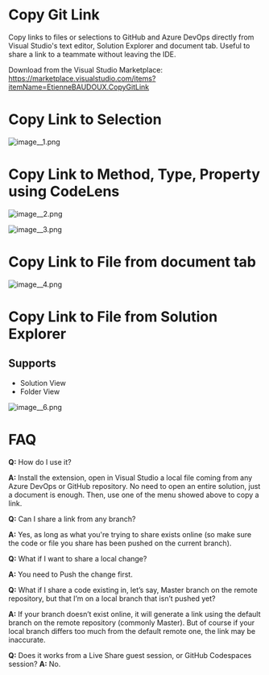 # Copy Git Link

Copy links to files or selections to GitHub and Azure DevOps directly from Visual Studio's text editor, Solution Explorer and document tab.
Useful to share a link to a teammate without leaving the IDE.

Download from the Visual Studio Marketplace: https://marketplace.visualstudio.com/items?itemName=EtienneBAUDOUX.CopyGitLink

# Copy Link to Selection

![image__1.png](https://etiennebaudoux.gallerycdn.vsassets.io/extensions/etiennebaudoux/copygitlink/1.0/1602871432029/image__1.png)

# Copy Link to Method, Type, Property using CodeLens

![image__2.png](https://etiennebaudoux.gallerycdn.vsassets.io/extensions/etiennebaudoux/copygitlink/1.0/1602871432029/image__2.png)

![image__3.png](https://etiennebaudoux.gallerycdn.vsassets.io/extensions/etiennebaudoux/copygitlink/1.0/1602871432029/image__3.png)

# Copy Link to File from document tab

![image__4.png](https://etiennebaudoux.gallerycdn.vsassets.io/extensions/etiennebaudoux/copygitlink/1.0/1602871432029/image__4.png)

# Copy Link to File from Solution Explorer

## Supports
* Solution View
* Folder View

![image__6.png](https://etiennebaudoux.gallerycdn.vsassets.io/extensions/etiennebaudoux/copygitlink/1.0/1602871432029/image__6.png)

# FAQ

**Q:** How do I use it?

**A:** Install the extension, open in Visual Studio a local file coming from any Azure DevOps or GitHub repository. No need to open an entire solution, just a document is enough. Then, use one of the menu showed above to copy a link.


**Q:** Can I share a link from any branch?

**A:** Yes, as long as what you're trying to share exists online (so make sure the code or file you share has been pushed on the current branch).


**Q:** What if I want to share a local change?

**A:** You need to Push the change first.


**Q:** What if I share a code existing in, let’s say, Master branch on the remote repository, but that I’m on a local branch that isn’t pushed yet?

**A:** If your branch doesn’t exist online, it will generate a link using the default branch on the remote repository (commonly Master).
    But of course if your local branch differs too much from the default remote one, the link may be inaccurate.
    
**Q:** Does it works from a Live Share guest session, or GitHub Codespaces session?
**A:** No.
